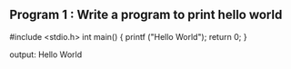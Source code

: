 ## Program 1 : Write a program to print hello world

#include <stdio.h>
int main() 
{
printf ("Hello World");
return 0;
}

output: Hello World
